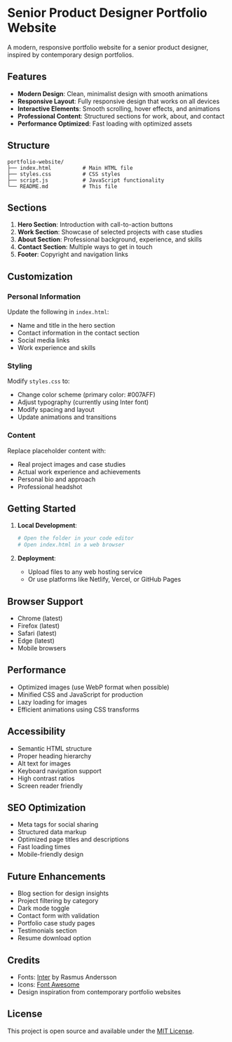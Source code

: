 # Senior Product Designer Portfolio Website

A modern, responsive portfolio website for a senior product designer, inspired by contemporary design portfolios.

## Features

- **Modern Design**: Clean, minimalist design with smooth animations
- **Responsive Layout**: Fully responsive design that works on all devices
- **Interactive Elements**: Smooth scrolling, hover effects, and animations
- **Professional Content**: Structured sections for work, about, and contact
- **Performance Optimized**: Fast loading with optimized assets

## Structure

```
portfolio-website/
├── index.html          # Main HTML file
├── styles.css          # CSS styles
├── script.js           # JavaScript functionality
└── README.md           # This file
```

## Sections

1. **Hero Section**: Introduction with call-to-action buttons
2. **Work Section**: Showcase of selected projects with case studies
3. **About Section**: Professional background, experience, and skills
4. **Contact Section**: Multiple ways to get in touch
5. **Footer**: Copyright and navigation links

## Customization

### Personal Information
Update the following in `index.html`:
- Name and title in the hero section
- Contact information in the contact section
- Social media links
- Work experience and skills

### Styling
Modify `styles.css` to:
- Change color scheme (primary color: #007AFF)
- Adjust typography (currently using Inter font)
- Modify spacing and layout
- Update animations and transitions

### Content
Replace placeholder content with:
- Real project images and case studies
- Actual work experience and achievements
- Personal bio and approach
- Professional headshot

## Getting Started

1. **Local Development**:
   ```bash
   # Open the folder in your code editor
   # Open index.html in a web browser
   ```

2. **Deployment**:
   - Upload files to any web hosting service
   - Or use platforms like Netlify, Vercel, or GitHub Pages

## Browser Support

- Chrome (latest)
- Firefox (latest)
- Safari (latest)
- Edge (latest)
- Mobile browsers

## Performance

- Optimized images (use WebP format when possible)
- Minified CSS and JavaScript for production
- Lazy loading for images
- Efficient animations using CSS transforms

## Accessibility

- Semantic HTML structure
- Proper heading hierarchy
- Alt text for images
- Keyboard navigation support
- High contrast ratios
- Screen reader friendly

## SEO Optimization

- Meta tags for social sharing
- Structured data markup
- Optimized page titles and descriptions
- Fast loading times
- Mobile-friendly design

## Future Enhancements

- Blog section for design insights
- Project filtering by category
- Dark mode toggle
- Contact form with validation
- Portfolio case study pages
- Testimonials section
- Resume download option

## Credits

- Fonts: [Inter](https://rsms.me/inter/) by Rasmus Andersson
- Icons: [Font Awesome](https://fontawesome.com/)
- Design inspiration from contemporary portfolio websites

## License

This project is open source and available under the [MIT License](LICENSE). 